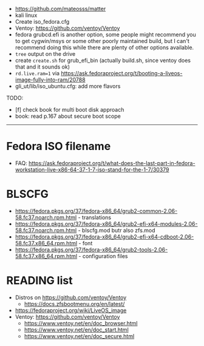 - https://github.com/mateosss/matter
- kali linux
- Create iso_fedora.cfg
- Ventoy: https://github.com/ventoy/Ventoy
- fedora grubcd.efi is another option, some people might recommend you to get cygwin/msys or some other poorly maintained build, but I can't recommend doing this while there are plenty of other options available.
- `tree` output on the drive
- create `create.sh` for grub_efi_bin (actually build.sh, since ventoy does that and it sounds ok)
- `rd.live.ram=1` via https://ask.fedoraproject.org/t/booting-a-liveos-image-fully-into-ram/20788
- gli_ut/lib/iso_ubuntu.cfg: add more flavors

TODO:

- [f] check book for multi boot disk approach
- book: read p.167 about secure boot scope

---
# Fedora ISO filename

- FAQ: https://ask.fedoraproject.org/t/what-does-the-last-part-in-fedora-workstation-live-x86-64-37-1-7-iso-stand-for-the-1-7/30379

# BLSCFG

- https://fedora.pkgs.org/37/fedora-x86_64/grub2-common-2.06-58.fc37.noarch.rpm.html - translations
- https://fedora.pkgs.org/37/fedora-x86_64/grub2-efi-x64-modules-2.06-58.fc37.noarch.rpm.html - blscfg.mod butr also zfs.mod
- https://fedora.pkgs.org/37/fedora-x86_64/grub2-efi-x64-cdboot-2.06-58.fc37.x86_64.rpm.html - font
- https://fedora.pkgs.org/37/fedora-x86_64/grub2-tools-2.06-58.fc37.x86_64.rpm.html - configuration files

# READING list

- Distros on https://github.com/ventoy/Ventoy
  - https://docs.zfsbootmenu.org/en/latest/
- https://fedoraproject.org/wiki/LiveOS_image
- Ventoy: https://github.com/ventoy/Ventoy
  - https://www.ventoy.net/en/doc_browser.html
  - https://www.ventoy.net/en/doc_start.html
  - https://www.ventoy.net/en/doc_secure.html
